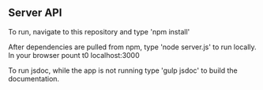 ## Server API

To run, navigate to this repository and type 'npm install'

After dependencies are pulled from npm, type 'node server.js' to run locally.  In your browser pount t0 localhost:3000

To run jsdoc, while the app is not running type 'gulp jsdoc' to build the documentation.